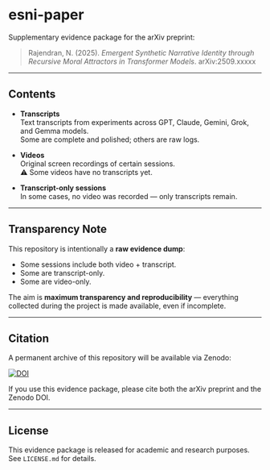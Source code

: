 # esni-paper

Supplementary evidence package for the arXiv preprint:

> Rajendran, N. (2025). *Emergent Synthetic Narrative Identity through Recursive Moral Attractors in Transformer Models*. arXiv:2509.xxxxx

---

## Contents

- **Transcripts**  
  Text transcripts from experiments across GPT, Claude, Gemini, Grok, and Gemma models.  
  Some are complete and polished; others are raw logs.  

- **Videos**  
  Original screen recordings of certain sessions.  
  ⚠️ Some videos have no transcripts yet.  

- **Transcript-only sessions**  
  In some cases, no video was recorded — only transcripts remain.  

---

## Transparency Note

This repository is intentionally a **raw evidence dump**:  
- Some sessions include both video + transcript.  
- Some are transcript-only.  
- Some are video-only.  

The aim is **maximum transparency and reproducibility** — everything collected during the project is made available, even if incomplete.  

---

## Citation

A permanent archive of this repository will be available via Zenodo:  

[![DOI](https://zenodo.org/badge/DOI/10.5281/zenodo.xxxxx.svg)](https://doi.org/10.5281/zenodo.xxxxx)

If you use this evidence package, please cite both the arXiv preprint and the Zenodo DOI.  

---

## License

This evidence package is released for academic and research purposes.  
See `LICENSE.md` for details.
